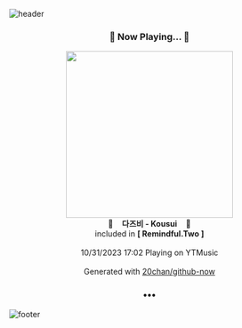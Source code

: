 ![header](https://capsule-render.vercel.app/api?type=wave&height=170&section=header&fontColor=090707&fontAlignX=45&fontAlignY=65&fontSize=100)

<h3 align="center">🎵 Now Playing... 🎵</h3>
<p align="center">
  <a href="https://music.youtube.com/watch?v=dmAXGFI-VAI">
    <img width="300" src="https://lh3.googleusercontent.com/OW9GTIklnnAUHhnHM6oyjqzkNXFcFY3Kmf8n9ypixs9ZnMkh_qVqoZLu2hmEJ1fofnclf9qrhC1s-bHWqQ">
  </a>
  <br>
  🎵&nbsp&nbsp&nbsp <b>다즈비 - Kousui</b> &nbsp&nbsp&nbsp🎵
  <br>
  included in <b>[ Remindful.Two ]</b>
  
  <br />
  <br />
  10/31/2023 17:02 Playing on YTMusic
  <br />
  <br />
  Generated with <a href="https://github.com/20chan/github-now">20chan/github-now</a>
</p>

<h3 align="center">•••</h3>

![footer](https://capsule-render.vercel.app/api?type=wave&height=150&section=footer)
